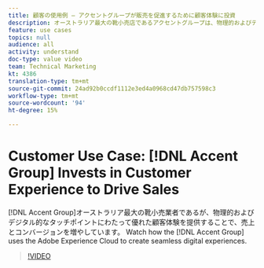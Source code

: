 ```yaml
---
title: 顧客の使用例 — アクセントグループが販売を促進するために顧客体験に投資
description: オーストラリア最大の靴小売店であるアクセントグループは、物理的およびデジタルタッチポイントにわたる優れた顧客体験を提供することで、販売とコンバージョンを増やしています。 Accent Group が、Adobe Experience Cloud をどのように使用してシームレスなデジタルエクスペリエンスを作成しているかをご覧ください。
feature: use cases
topics: null
audience: all
activity: understand
doc-type: value video
team: Technical Marketing
kt: 4386
translation-type: tm+mt
source-git-commit: 24ad92b0ccdf1112e3ed4a0968cd47db757598c3
workflow-type: tm+mt
source-wordcount: '94'
ht-degree: 15%

---
```



# Customer Use Case: [!DNL Accent Group] Invests in Customer Experience to Drive Sales

[!DNL Accent Group]オーストラリア最大の靴小売業者であるが、物理的およびデジタル的なタッチポイントにわたって優れた顧客体験を提供することで、売上とコンバージョンを増やしています。 Watch how the [!DNL Accent Group] uses the Adobe Experience Cloud to create seamless digital experiences.

>[!VIDEO](https://video.tv.adobe.com/v/31505/?quality=12)
